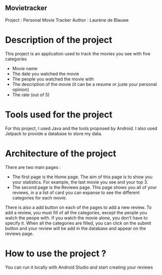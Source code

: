 ## Movietracker ##

Project : Personal Movie Tracker
Author : Laurène de Blauwe

# Description of the project
This project is an application used to track the movies you see with five categories
- Movie name
- The date you watched the movie
- The people you watched the movie with
- The description of the movie (it can be a resume or juste your personal opinion)
- The rate (out of 5)

# Tools used for the project
For this project, I used Java and the tools proposed by Android. I also used Jetpack to provide a database to store my data.

# Architecture of the project
There are two main pages : 
- The first page is the Home page. The aim of this page is to show you your statistics. For example, the last movie you see and your top 3.
- The second page is the Reviews page. This page shows you all of your reviews, in a a list of card you can expanse to see the different categories for each movie.

There is also a add button on each of the pages to add a new review. To add a review, you must fill of all the categories, except the people you watch the peope with. If you watch the movie alone, you don't have to specify it. When all the categories are filled, you can click on the submit button and your review will be add in the database and appear on the reviews page.

# How to use the project ?
You can run it locally with Android Studio and start creating your reviews
